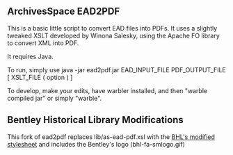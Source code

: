 ArchivesSpace EAD2PDF
--------------------


This is a basic little script to convert EAD files into PDFs. 
It uses a slightly tweaked XSLT developed by Winona Salesky, using the Apache FO library
to convert XML into PDF.

It requires Java.

To run, simply use java -jar ead2pdf.jar EAD_INPUT_FILE PDF_OUTPUT_FILE [ XSLT_FILE ( option ) ]

To develop, make your edits, have warbler installed, and then "warble compiled jar" or simply "warble".

## Bentley Historical Library Modifications
This fork of ead2pdf replaces lib/as-ead-pdf.xsl with the [BHL's modified stylesheet](https://github.com/bentley-historical-library/bhl_aspace_pdf_stylesheet) and includes the Bentley's logo (bhl-fa-smlogo.gif)
